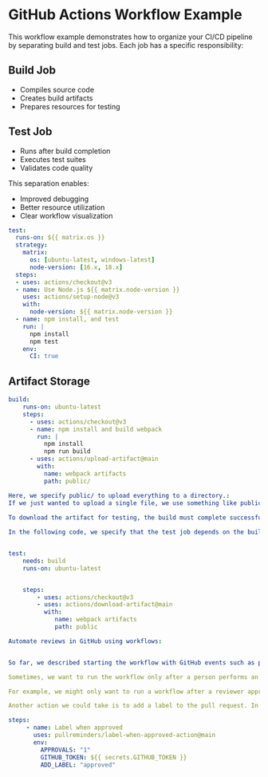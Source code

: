 # GitHub Actions Workflow Example

This workflow example demonstrates how to organize your CI/CD pipeline by separating build and test jobs. Each job has a specific responsibility:

## Build Job
- Compiles source code
- Creates build artifacts
- Prepares resources for testing

## Test Job
- Runs after build completion
- Executes test suites
- Validates code quality

This separation enables:
- Improved debugging
- Better resource utilization
- Clear workflow visualization



```yaml
test:
  runs-on: ${{ matrix.os }}
  strategy:
    matrix:
      os: [ubuntu-latest, windows-latest]
      node-version: [16.x, 18.x]
  steps:
  - uses: actions/checkout@v3
  - name: Use Node.js ${{ matrix.node-version }}
    uses: actions/setup-node@v3
    with:
      node-version: ${{ matrix.node-version }}
  - name: npm install, and test
    run: |
      npm install
      npm test
    env:
      CI: true


```

## Artifact Storage 

```yml
build:
    runs-on: ubuntu-latest
    steps:
      - uses: actions/checkout@v3
      - name: npm install and build webpack
        run: |
          npm install
          npm run build
      - uses: actions/upload-artifact@main
        with:
          name: webpack artifacts
          path: public/

Here, we specify public/ to upload everything to a directory.:
If we just wanted to upload a single file, we use something like public/mytext.txt:
  
To download the artifact for testing, the build must complete successfully and uploaded the artifact: 

In the following code, we specify that the test job depends on the build job:    


test:
    needs: build
    runs-on: ubuntu-latest


    steps:
        - uses: actions/checkout@v3
        - uses: actions/download-artifact@main
          with:
             name: webpack artifacts
             path: public
```


```yml
Automate reviews in GitHub using workflows:


So far, we described starting the workflow with GitHub events such as push or pull-request. We could also run a workflow on a schedule, or on some event outside of GitHub:

Sometimes, we want to run the workflow only after a person performs an action. 

For example, we might only want to run a workflow after a reviewer approves the pull request. For this scenario, we can trigger on pull-request-review.

Another action we could take is to add a label to the pull request. In this case, we use the pullreminders/label-when-approved-action action.

```
```yml
steps:
     - name: Label when approved
       uses: pullreminders/label-when-approved-action@main
       env:
         APPROVALS: "1"
         GITHUB_TOKEN: ${{ secrets.GITHUB_TOKEN }}
         ADD_LABEL: "approved"

```
